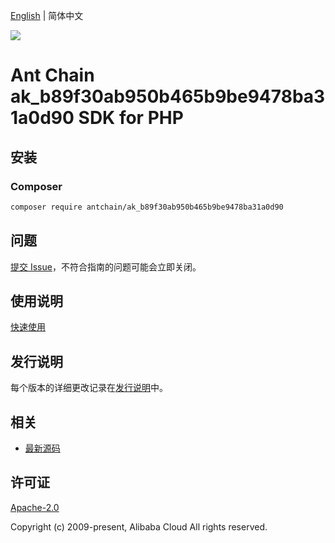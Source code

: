 [English](README.md) | 简体中文

![](https://aliyunsdk-pages.alicdn.com/icons/AlibabaCloud.svg)

# Ant Chain ak_b89f30ab950b465b9be9478ba31a0d90 SDK for PHP

## 安装

### Composer

```bash
composer require antchain/ak_b89f30ab950b465b9be9478ba31a0d90
```

## 问题

[提交 Issue](https://github.com/alipay/antchain-openapi-prod-sdk/issues/new)，不符合指南的问题可能会立即关闭。

## 使用说明

[快速使用](https://github.com/alipay/antchain-openapi-prod-sdk)

## 发行说明

每个版本的详细更改记录在[发行说明](./ChangeLog.txt)中。

## 相关

* [最新源码](https://github.com/antchain-openapi-sdk-php)

## 许可证

[Apache-2.0](http://www.apache.org/licenses/LICENSE-2.0)

Copyright (c) 2009-present, Alibaba Cloud All rights reserved.
